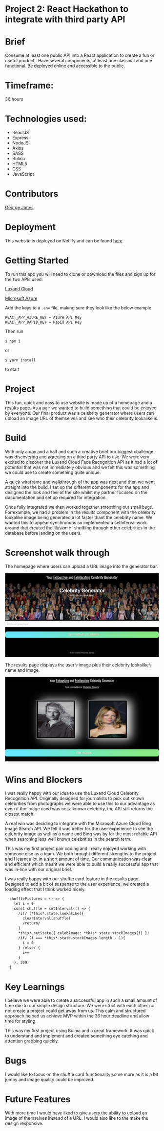 # Project 2: React Hackathon to integrate with third party API

# Brief

Consume at least one public API into a React application to create a fun or useful product . Have several components, at least one classical and one functional. Be deployed online and accessible to the public.

# Timeframe: 

36 hours

# Technologies used:

* ReactJS
* Express
* NodeJS
* Axios
* SASS
* Bulma
* HTML5
* CSS
* JavaScript

# Contributors

[George Jones](https://github.com/Jompra)

# Deployment 

This website is deployed on Netlify and can be found [here](https://your-celeb-face.netlify.app/)

# Getting Started

To run this app you will need to clone or download the files and sign up for the two APIs used: 

[Luxand Cloud](https://rapidapi.com/aboykov/api/luxand-cloud-face-recognition?endpoint=apiendpoint_188c3cc8-6f87-4558-a9c7-be772a5a7ccf) 

[Microsoft Azure](https://azure.microsoft.com/en-gb/free/search/?&ef_id=CjwKCAjw2a32BRBXEiwAUcugiISGAMerV2gAqqtH0Va-SKRbGl6PQg7R1nJVHepxe0Jw54XQ_vvbPRoCFH4QAvD_BwE:G:s&OCID=AID2000125_SEM_CjwKCAjw2a32BRBXEiwAUcugiISGAMerV2gAqqtH0Va-SKRbGl6PQg7R1nJVHepxe0Jw54XQ_vvbPRoCFH4QAvD_BwE:G:s&dclid=CjkKEQjw2a32BRCwkfevsaHM07IBEiQAOHSxZRMAtT9DP8wOMrB3t3Ey1nc54XpMnbMwqVuQT1vdQjnw_wcB)


 Add the keys to a `.env` file, making sure they look like the below example

```
REACT_APP_AZURE_KEY = Azure API Key
REACT_APP_RAPID_KEY = Rapid API Key
```

Then run 

`$ npm i `

or

`$ yarn install `

to start 


# Project 

This fun, quick and easy to use website is made up of a homepage and a results page.  As a pair we wanted to build something that could be enjoyed by everyone. Our final product was a celebrity generator where users can upload an image URL of themselves and see who their celebrity lookalike is. 

# Build 

With only a day and a half and such a creative brief our biggest challenge was discovering and agreeing on a third party API to use. We were very excited to discover the Luxand Cloud Face Recognition API as it had a lot of potential that was not immediately obvious and we felt this was something we could use to create something quite unique. 

A quick wireframe and walkthrough of the app was next and then we went straight into the build. I set up the different components for the app and designed the look and feel of the site whilst my partner focused on the documentation and set up required for integration. 

Once fully integrated we then worked together smoothing out small bugs. For example, we had a problem in the results component with the celebrity lookalike image being generated a lot faster thant the celebrity name. We wanted this to appear synchronous so implemented a setInterval work around that created the illusion of shuffling through other celebrities in the database before landing on the users. 

# Screenshot walk through 

The homepage where users can upload a URL image into the generator bar.


![Homepage](src/images/1.png)

The results page displays the user’s image plus their celebrity lookalike’s name and image.


![Results page](src/images/2.png)


# Wins and Blockers 

I was really happy with our idea to use the Luxand Cloud Celebrity Recognition API. Originally designed for journalists to pick out known celebrities from photographs we were able to use this to our advantage as even if the image used was not a known celebrity, the API still returns the closest match.

A real win was deciding to integrate with the Microsoft Azure Cloud Bing Image Search API. We felt it was better for the user experience to see the celebrity image as well as a name and Bing was by far the most reliable API when searching less well known celebrities in the search term. 


This was my first project pair coding and I really enjoyed working with someone else as a team. We both brought different strengths to the project and I learnt a lot in a short amount of time. Our communication was clear and efficient which meant we were able to build a really successful app that was in-line with our original brief. 


I was really happy with our shuffle card feature in the results page. Designed to add a bit of suspense to the user experience, we created a loading effect that I think worked nicely. 


```
  shufflePictures = () => { 
    let i = 0
    const shuffle = setInterval(() => {
      /if/ (*this*.state.lookalike){
        clearInterval(shuffle)
        /return/
      } 
      *this*.setState({ celebImage: *this*.state.stockImages[i] })
      /if/ (i === *this*.state.stockImages.length - 1){
        i = 0
      } /else/ {
        i++
      }
    }, 300)
  }
```

# Key Learnings

I believe we were able to create a successful app in such a small amount of time due to our simple design structure. We were strict with each other no not create a project could get away from us. This calm and structured approach helped us achieve MVP within the 36 hour deadline and allow time for styling. 

This was my first project using Bulma and a great framework. It was quick to understand and implement and created something eye catching and attention grabbing quickly. 

# Bugs 

I would like to focus on the shuffle card functionality some more as it is a bit jumpy and image quality could be improved. 


# Future Features 

With more time I would have liked to give users the ability to upload an image of themselves instead of a URL. 
I would also like to the make the design responsive.  


